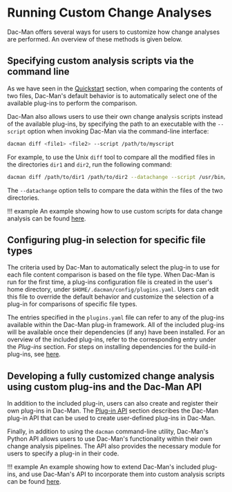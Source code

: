 # Running Custom Change Analyses

Dac-Man offers several ways for users to customize how change analyses are performed.
An overview of these methods is given below.

## Specifying custom analysis scripts via the command line

As we have seen in the [Quickstart](../../quickstart) section, when comparing the contents of two files,
Dac-Man's default behavior is to automatically select one of the available plug-ins to perform the comparison.

Dac-Man also allows users to use their own change analysis scripts instead of the available plug-ins,
by specifying the path to an executable with the `--script` option when invoking Dac-Man via the command-line interface:

```sh
dacman diff <file1> <file2> --script /path/to/myscript
```

For example, to use the Unix `diff` tool to compare all the modified files in the directories `dir1` and `dir2`,
run the following command:

```sh
dacman diff /path/to/dir1 /path/to/dir2 --datachange --script /usr/bin/diff
```

The `--datachange` option tells to compare the data within the files of the two directories.

!!! example
    An example showing how to use custom scripts for data change analysis can be found [here](../../examples/script).

## Configuring plug-in selection for specific file types

The criteria used by Dac-Man to automatically select the plug-in to use for each file content comparison is based on the file type.
When Dac-Man is run for the first time, a plug-ins configuration file is created in the user's home directory,
under `$HOME/.dacman/config/plugins.yaml`.
Users can edit this file to override the default behavior and customize the selection of a plug-in for comparisons of specific file types.

The entries specified in the `plugins.yaml` file can refer to any of the plug-ins available within the Dac-Man plug-in framework.
All of the included plug-ins will be available once their dependencies (if any) have been installed.
For an overview of the included plug-ins, refer to the corresponding entry under the *Plug-ins* section.
For steps on installing dependencies for the build-in plug-ins, see [here](../../install/dependencies).

## Developing a fully customized change analysis using custom plug-ins and the Dac-Man API

In addition to the included plug-in, users can also create and register their own plug-ins in Dac-Man.
The [Plug-in API](../../reference/plugins-api) section describes the Dac-Man plug-in API
that can be used to create user-defined plug-ins in Dac-Man.

Finally, in addition to using the `dacman` command-line utility,
Dac-Man's Python API allows users to use Dac-Man's functionality within their own change analysis pipelines.
The API also provides the necessary module for users to specify a plug-in in their code.

!!! example
    An example showing how to extend Dac-Man's included plug-ins, and use Dac-Man's API to incorporate them into custom analysis scripts can be found [here](../../examples/csv-simple).
